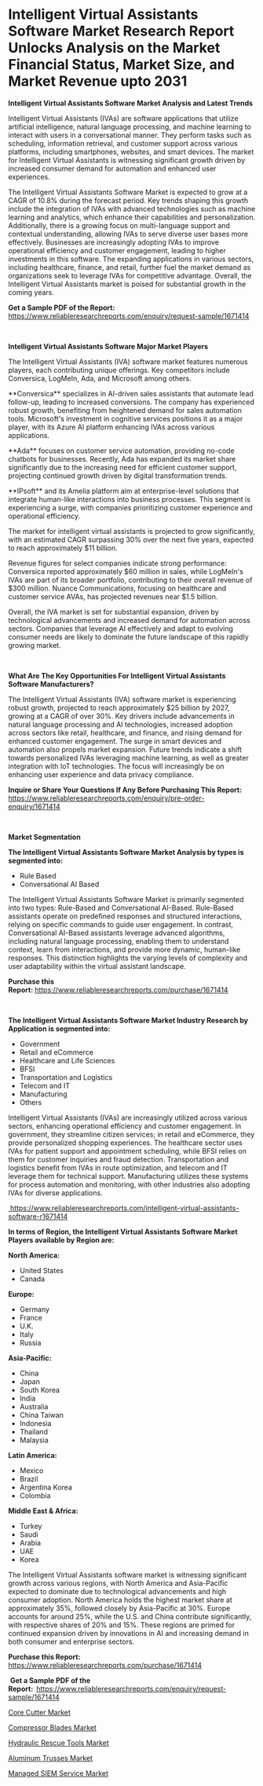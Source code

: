 <p><h1>Intelligent Virtual Assistants Software Market Research Report Unlocks Analysis on the Market Financial Status, Market Size, and Market Revenue upto 2031</h1></p><p><strong>Intelligent Virtual Assistants Software Market Analysis and Latest Trends</strong></p>
<p><p>Intelligent Virtual Assistants (IVAs) are software applications that utilize artificial intelligence, natural language processing, and machine learning to interact with users in a conversational manner. They perform tasks such as scheduling, information retrieval, and customer support across various platforms, including smartphones, websites, and smart devices. The market for Intelligent Virtual Assistants is witnessing significant growth driven by increased consumer demand for automation and enhanced user experiences.</p><p>The Intelligent Virtual Assistants Software Market is expected to grow at a CAGR of 10.8% during the forecast period. Key trends shaping this growth include the integration of IVAs with advanced technologies such as machine learning and analytics, which enhance their capabilities and personalization. Additionally, there is a growing focus on multi-language support and contextual understanding, allowing IVAs to serve diverse user bases more effectively. Businesses are increasingly adopting IVAs to improve operational efficiency and customer engagement, leading to higher investments in this software. The expanding applications in various sectors, including healthcare, finance, and retail, further fuel the market demand as organizations seek to leverage IVAs for competitive advantage. Overall, the Intelligent Virtual Assistants market is poised for substantial growth in the coming years.</p></p>
<p><strong>Get a Sample PDF of the Report:&nbsp;</strong> <a href="https://www.reliableresearchreports.com/enquiry/request-sample/1671414?utm_campaign=120&utm_medium=2&utm_source=Github&utm_content=ia&utm_term=20122024&utm_id=intelligent-virtual-assistants-software">https://www.reliableresearchreports.com/enquiry/request-sample/1671414</a></p>
<p>&nbsp;</p>
<p><strong>Intelligent Virtual Assistants Software Major Market Players</strong></p>
<p><p>The Intelligent Virtual Assistants (IVA) software market features numerous players, each contributing unique offerings. Key competitors include Conversica, LogMeIn, Ada, and Microsoft among others.</p><p>**Conversica** specializes in AI-driven sales assistants that automate lead follow-up, leading to increased conversions. The company has experienced robust growth, benefiting from heightened demand for sales automation tools. Microsoft's investment in cognitive services positions it as a major player, with its Azure AI platform enhancing IVAs across various applications. </p><p>**Ada** focuses on customer service automation, providing no-code chatbots for businesses. Recently, Ada has expanded its market share significantly due to the increasing need for efficient customer support, projecting continued growth driven by digital transformation trends.</p><p>**IPsoft** and its Amelia platform aim at enterprise-level solutions that integrate human-like interactions into business processes. This segment is experiencing a surge, with companies prioritizing customer experience and operational efficiency.</p><p>The market for intelligent virtual assistants is projected to grow significantly, with an estimated CAGR surpassing 30% over the next five years, expected to reach approximately $11 billion. </p><p>Revenue figures for select companies indicate strong performance: Conversica reported approximately $60 million in sales, while LogMeIn's IVAs are part of its broader portfolio, contributing to their overall revenue of $300 million. Nuance Communications, focusing on healthcare and customer service AVAs, has projected revenues near $1.5 billion. </p><p>Overall, the IVA market is set for substantial expansion, driven by technological advancements and increased demand for automation across sectors. Companies that leverage AI effectively and adapt to evolving consumer needs are likely to dominate the future landscape of this rapidly growing market.</p></p>
<p>&nbsp;</p>
<p><strong>What Are The Key Opportunities For Intelligent Virtual Assistants Software Manufacturers?</strong></p>
<p><p>The Intelligent Virtual Assistants (IVA) software market is experiencing robust growth, projected to reach approximately $25 billion by 2027, growing at a CAGR of over 30%. Key drivers include advancements in natural language processing and AI technologies, increased adoption across sectors like retail, healthcare, and finance, and rising demand for enhanced customer engagement. The surge in smart devices and automation also propels market expansion. Future trends indicate a shift towards personalized IVAs leveraging machine learning, as well as greater integration with IoT technologies. The focus will increasingly be on enhancing user experience and data privacy compliance.</p></p>
<p><strong>Inquire or Share Your Questions If Any Before Purchasing This Report:</strong> <a href="https://www.reliableresearchreports.com/enquiry/pre-order-enquiry/1671414?utm_campaign=120&utm_medium=2&utm_source=Github&utm_content=ia&utm_term=20122024&utm_id=intelligent-virtual-assistants-software">https://www.reliableresearchreports.com/enquiry/pre-order-enquiry/1671414</a></p>
<p>&nbsp;</p>
<p><strong>Market Segmentation</strong></p>
<p><strong>The Intelligent Virtual Assistants Software Market Analysis by types is segmented into:</strong></p>
<p><ul><li>Rule Based</li><li>Conversational AI Based</li></ul></p>
<p><p>The Intelligent Virtual Assistants Software Market is primarily segmented into two types: Rule-Based and Conversational AI-Based. Rule-Based assistants operate on predefined responses and structured interactions, relying on specific commands to guide user engagement. In contrast, Conversational AI-Based assistants leverage advanced algorithms, including natural language processing, enabling them to understand context, learn from interactions, and provide more dynamic, human-like responses. This distinction highlights the varying levels of complexity and user adaptability within the virtual assistant landscape.</p></p>
<p><strong>Purchase this Report:&nbsp;</strong><a href="https://www.reliableresearchreports.com/purchase/1671414?utm_campaign=120&utm_medium=2&utm_source=Github&utm_content=ia&utm_term=20122024&utm_id=intelligent-virtual-assistants-software">https://www.reliableresearchreports.com/purchase/1671414</a></p>
<p>&nbsp;</p>
<p><strong>The Intelligent Virtual Assistants Software Market Industry Research by Application is segmented into:</strong></p>
<p><ul><li>Government</li><li>Retail and eCommerce</li><li>Healthcare and Life Sciences</li><li>BFSI</li><li>Transportation and Logistics</li><li>Telecom and IT</li><li>Manufacturing</li><li>Others</li></ul></p>
<p><p>Intelligent Virtual Assistants (IVAs) are increasingly utilized across various sectors, enhancing operational efficiency and customer engagement. In government, they streamline citizen services; in retail and eCommerce, they provide personalized shopping experiences. The healthcare sector uses IVAs for patient support and appointment scheduling, while BFSI relies on them for customer inquiries and fraud detection. Transportation and logistics benefit from IVAs in route optimization, and telecom and IT leverage them for technical support. Manufacturing utilizes these systems for process automation and monitoring, with other industries also adopting IVAs for diverse applications.</p></p>
<p><a href="https://www.reliableresearchreports.com/intelligent-virtual-assistants-software-r1671414?utm_campaign=120&utm_medium=2&utm_source=Github&utm_content=ia&utm_term=20122024&utm_id=intelligent-virtual-assistants-software">&nbsp;https://www.reliableresearchreports.com/intelligent-virtual-assistants-software-r1671414</a></p>
<p><strong>In terms of Region, the Intelligent Virtual Assistants Software Market Players available by Region are:</strong></p>
<p>
    <p> <strong> North America: </strong>
        <ul>
            <li>United States</li>
            <li>Canada</li>
        </ul>
        </p> 
    <p> <strong> Europe: </strong>
        <ul>
            <li>Germany</li>
            <li>France</li>
            <li>U.K.</li>
            <li>Italy</li>
            <li>Russia</li>
        </ul>
        </p> 
    <p> <strong> Asia-Pacific: </strong>
        <ul>
            <li>China</li>
            <li>Japan</li>
            <li>South Korea</li>
            <li>India</li>
            <li>Australia</li>
            <li>China Taiwan</li>
            <li>Indonesia</li>
            <li>Thailand</li>
            <li>Malaysia</li>
        </ul>
        </p> 
    <p> <strong> Latin America: </strong>
        <ul>
            <li>Mexico</li>
            <li>Brazil</li>
            <li>Argentina Korea</li>
            <li>Colombia</li>
        </ul>
        </p> 
    <p> <strong> Middle East & Africa: </strong>
        <ul>
            <li>Turkey</li>
            <li>Saudi</li>
            <li>Arabia</li>
            <li>UAE</li>
            <li>Korea</li>
        </ul>
    </p>
    </p>
<p><p>The Intelligent Virtual Assistants software market is witnessing significant growth across various regions, with North America and Asia-Pacific expected to dominate due to technological advancements and high consumer adoption. North America holds the highest market share at approximately 35%, followed closely by Asia-Pacific at 30%. Europe accounts for around 25%, while the U.S. and China contribute significantly, with respective shares of 20% and 15%. These regions are primed for continued expansion driven by innovations in AI and increasing demand in both consumer and enterprise sectors.</p></p>
<p><strong>Purchase this Report: </strong><a href="https://www.reliableresearchreports.com/purchase/1671414?utm_campaign=120&utm_medium=2&utm_source=Github&utm_content=ia&utm_term=20122024&utm_id=intelligent-virtual-assistants-software">https://www.reliableresearchreports.com/purchase/1671414</a></p>
<p>&nbsp;<strong>Get a Sample PDF of the Report:&nbsp;&nbsp;</strong><a href="https://www.reliableresearchreports.com/enquiry/request-sample/1671414?utm_campaign=120&utm_medium=2&utm_source=Github&utm_content=ia&utm_term=20122024&utm_id=intelligent-virtual-assistants-software">https://www.reliableresearchreports.com/enquiry/request-sample/1671414</a></p>
<p><strong></strong></p>
<p><p><a href="https://github.com/fatchara730977/Market-Research-Report-List-1/blob/main/core-cutter-market.md?utm_campaign=120&utm_medium=2&utm_source=Github&utm_content=ia&utm_term=20122024&utm_id=intelligent-virtual-assistants-software">Core Cutter Market</a></p><p><a href="https://www.linkedin.com/pulse/compressor-blades-market-outlook-87-cagr-forecast-from-2024-2031-vqmce?utm_campaign=120&utm_medium=2&utm_source=Github&utm_content=ia&utm_term=20122024&utm_id=intelligent-virtual-assistants-software">Compressor Blades Market</a></p><p><a href="https://www.linkedin.com/pulse/emerging-trends-hydraulic-rescue-tools-market-detailed-overview-mvmte?utm_campaign=120&utm_medium=2&utm_source=Github&utm_content=ia&utm_term=20122024&utm_id=intelligent-virtual-assistants-software">Hydraulic Rescue Tools Market</a></p><p><a href="https://www.linkedin.com/pulse/aluminum-trusses-market-outlook-strategic-insights-forecasted-wkwme?utm_campaign=120&utm_medium=2&utm_source=Github&utm_content=ia&utm_term=20122024&utm_id=intelligent-virtual-assistants-software">Aluminum Trusses Market</a></p><p><a href="https://github.com/sofayahoo2023/Market-Research-Report-List-6/blob/main/managed-siem-service-market.md?utm_campaign=120&utm_medium=2&utm_source=Github&utm_content=ia&utm_term=20122024&utm_id=intelligent-virtual-assistants-software">Managed SIEM Service Market</a></p></p>